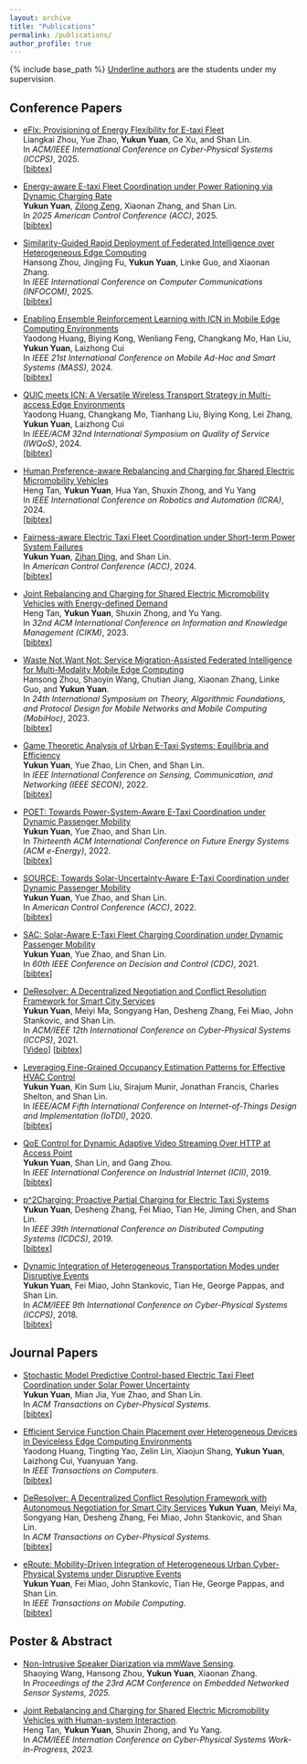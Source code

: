 ```yaml
---
layout: archive
title: "Publications"
permalink: /publications/
author_profile: true
---
```


{% include base_path %}
<u>Underline authors</u> are the students under my supervision.

## Conference Papers

* [eFlx: Provisioning of Energy Flexibility for E-taxi Fleet](https://dl.acm.org/doi/abs/10.1145/3716550.3722026)    
   Liangkai Zhou, Yue Zhao, **Yukun Yuan**, Ce Xu, and Shan Lin.      
   In <i>ACM/IEEE International Conference on Cyber-Physical Systems (ICCPS)</i>, 2025.                           
    [<a href="javascript:void(0)" onclick="(function(target, id) { if ($('#' + id).css('display') == 'block') { $('#' + id).hide('fast'); $(target).text('bibtex') } else { $('#' + id).show('fast'); $(target).text('bibtex▲') } })(this, 'bibtex-iccps2025');">bibtex</a>]
<div id="bibtex-iccps2025" style="display:none">
<pre>

</pre></div> 

* [Energy-aware E-taxi Fleet Coordination under Power Rationing via Dynamic Charging Rate]()    
   **Yukun Yuan**, <u>Zilong Zeng</u>, Xiaonan Zhang, and Shan Lin.     
   In <i>2025 American Control Conference (ACC)</i>, 2025.                           
    [<a href="javascript:void(0)" onclick="(function(target, id) { if ($('#' + id).css('display') == 'block') { $('#' + id).hide('fast'); $(target).text('bibtex') } else { $('#' + id).show('fast'); $(target).text('bibtex▲') } })(this, 'bibtex-acc2025');">bibtex</a>]
<div id="bibtex-acc2025" style="display:none">
<pre>

</pre></div> 

* [Similarity-Guided Rapid Deployment of Federated Intelligence over Heterogeneous Edge Computing](https://ieeexplore.ieee.org/abstract/document/11044586)    
   Hansong Zhou, Jingjing Fu, **Yukun Yuan**, Linke Guo, and Xiaonan Zhang.     
   In <i>IEEE International Conference on Computer Communications (INFOCOM)</i>, 2025.                           
    [<a href="javascript:void(0)" onclick="(function(target, id) { if ($('#' + id).css('display') == 'block') { $('#' + id).hide('fast'); $(target).text('bibtex') } else { $('#' + id).show('fast'); $(target).text('bibtex▲') } })(this, 'bibtex-infocom2025');">bibtex</a>]
<div id="bibtex-infocom2025" style="display:none">
<pre>

</pre></div> 

* [Enabling Ensemble Reinforcement Learning with ICN in Mobile Edge Computing Environments](https://ieeexplore.ieee.org/abstract/document/10723416)    
   Yaodong Huang, Biying Kong, Wenliang Feng, Changkang Mo, Han Liu, **Yukun Yuan**, Laizhong Cui      
   In <i>IEEE 21st International Conference on Mobile Ad-Hoc and Smart Systems (MASS)</i>, 2024.                           
    [<a href="javascript:void(0)" onclick="(function(target, id) { if ($('#' + id).css('display') == 'block') { $('#' + id).hide('fast'); $(target).text('bibtex') } else { $('#' + id).show('fast'); $(target).text('bibtex▲') } })(this, 'bibtex-mass2024');">bibtex</a>]
<div id="bibtex-mass2024" style="display:none">
<pre>
 @INPROCEEDINGS{10723416,
  author={Huang, Yaodong and Kong, Biying and Feng, Wenliang and Mo, Changkang and Liu, Han and Yuan, Yukun and Cui, Laizhong},
  booktitle={2024 IEEE 21st International Conference on Mobile Ad-Hoc and Smart Systems (MASS)}, 
  title={Enabling Ensemble Reinforcement Learning with ICN in Mobile Edge Computing Environments}, 
  year={2024},
  volume={},
  number={},
  pages={428-436},
  keywords={Training;Performance evaluation;Multi-access edge computing;Accuracy;Protocols;Information sharing;Reinforcement learning;Smart systems;Real-time systems;Smart devices;Information-centric Networking;Mobile Edge Computing;Ensemble Reinforcement Learning},
  doi={10.1109/MASS62177.2024.00063}}

</pre></div> 

* [QUIC meets ICN: A Versatile Wireless Transport Strategy in Multi-access Edge Environments](https://ieeexplore.ieee.org/abstract/document/10682860)    
   Yaodong Huang, Changkang Mo, Tianhang Liu, Biying Kong, Lei Zhang, **Yukun Yuan**, Laizhong Cui      
   In <i>IEEE/ACM 32nd International Symposium on Quality of Service (IWQoS)</i>, 2024.                           
    [<a href="javascript:void(0)" onclick="(function(target, id) { if ($('#' + id).css('display') == 'block') { $('#' + id).hide('fast'); $(target).text('bibtex') } else { $('#' + id).show('fast'); $(target).text('bibtex▲') } })(this, 'bibtex-iwqos2024');">bibtex</a>]
<div id="bibtex-iwqos2024" style="display:none">
<pre>
  @INPROCEEDINGS{10682860,
  author={Huang, Yaodong and Mo, Changkang and Liu, Tianhang and Kong, Biying and Zhang, Lei and Yuan, Yukun and Cui, Laizhong},
  booktitle={2024 IEEE/ACM 32nd International Symposium on Quality of Service (IWQoS)}, 
  title={QUIC meets ICN: A Versatile Wireless Transport Strategy in Multi-access Edge Environments}, 
  year={2024},
  volume={},
  number={},
  pages={1-6},
  keywords={Wireless communication;Protocols;Unicast;Scalability;Quality of service;Data communication;Communication system security},
  doi={10.1109/IWQoS61813.2024.10682860}}
</pre></div> 



* [Human Preference-aware Rebalancing and Charging for Shared Electric Micromobility Vehicles](https://ieeexplore.ieee.org/abstract/document/10610713)    
   Heng Tan, **Yukun Yuan**, Hua Yan, Shuxin Zhong, and Yu Yang      
   In <i>IEEE International Conference on Robotics and Automation (ICRA)</i>, 2024.                           
    [<a href="javascript:void(0)" onclick="(function(target, id) { if ($('#' + id).css('display') == 'block') { $('#' + id).hide('fast'); $(target).text('bibtex') } else { $('#' + id).show('fast'); $(target).text('bibtex▲') } })(this, 'bibtex-icra2024');">bibtex</a>]
<div id="bibtex-icra2024" style="display:none">
<pre>
  @INPROCEEDINGS{10610713,
  author={Tan, Heng and Yuan, Yukun and Yan, Hua and Zhong, Shuxin and Yang, Yu},
  booktitle={2024 IEEE International Conference on Robotics and Automation (ICRA)}, 
  title={Human Preference-aware Rebalancing and Charging for Shared Electric Micromobility Vehicles}, 
  year={2024},
  volume={},
  number={},
  pages={9608-9615},
  keywords={Uncertainty;Fuses;Urban areas;Transportation;Reinforcement learning;Performance gain;Energy states;Intelligent Transportation Systems;Human Factors and Human-in-the-Loop;Reinforcement Learning},
  doi={10.1109/ICRA57147.2024.10610713}}
</pre></div> 

* [Fairness-aware Electric Taxi Fleet Coordination under Short-term Power System Failures](https://ieeexplore.ieee.org/document/10645001)    
   **Yukun Yuan**, <u>Zihan Ding</u>, and Shan Lin.      
   In <i>American Control Conference (ACC)</i>, 2024.                           
    [<a href="javascript:void(0)" onclick="(function(target, id) { if ($('#' + id).css('display') == 'block') { $('#' + id).hide('fast'); $(target).text('bibtex') } else { $('#' + id).show('fast'); $(target).text('bibtex▲') } })(this, 'bibtex-acc2024');">bibtex</a>]
<div id="bibtex-acc2024" style="display:none">
<pre>
   @INPROCEEDINGS{10645001,
  author={Yuan, Yukun and Ding, Zihan and Lin, Shan},
  booktitle={2024 American Control Conference (ACC)}, 
  title={Fairness-Aware Electric Taxi Fleet Coordination Under Short-Term Power System Failures}, 
  year={2024},
  volume={},
  number={},
  pages={214-219},
  keywords={Power measurement;System performance;Heuristic algorithms;Urban areas;Power system dynamics;Ecosystems;Control systems},
  doi={10.23919/ACC60939.2024.10645001}}

</pre></div> 

* [Joint Rebalancing and Charging for Shared Electric Micromobility Vehicles with Energy-defined Demand](https://doi.org/10.1145/3583780.3614942)    
   Heng Tan, **Yukun Yuan**, Shuxin Zhong, and Yu Yang.      
   In <i>32nd ACM International Conference on Information and Knowledge Management (CIKM)</i>, 2023.                           
    [<a href="javascript:void(0)" onclick="(function(target, id) { if ($('#' + id).css('display') == 'block') { $('#' + id).hide('fast'); $(target).text('bibtex') } else { $('#' + id).show('fast'); $(target).text('bibtex▲') } })(this, 'bibtex-cikm2023');">bibtex</a>]
<div id="bibtex-cikm2023" style="display:none">
<pre>@inproceedings{tan2023cikm,
  title={Joint Rebalancing and Charging for Shared Electric Micromobility Vehicles with Energy-informed Demand},
  author={Tan, Heng and Yuan, Yukun and Zhong, Shuxin and Yang, Yu},
  booktitle={Proceedings of the 32nd ACM International Conference on Information and Knowledge Management},
  pages={2392--2401},
  year={2023}
}
</pre></div> 

* [Waste Not,Want Not: Service Migration-Assisted Federated Intelligence for Multi-Modality Mobile Edge Computing](https://doi.org/10.1145/3565287.3610277)    
    Hansong Zhou, Shaoyin Wang, Chutian Jiang, Xiaonan Zhang, Linke Guo, and **Yukun Yuan**.      
   In <i>24th International Symposium on Theory, Algorithmic Foundations, and Protocol Design for Mobile Networks and Mobile Computing (MobiHoc)</i>, 2023.                           
    [<a href="javascript:void(0)" onclick="(function(target, id) { if ($('#' + id).css('display') == 'block') { $('#' + id).hide('fast'); $(target).text('bibtex') } else { $('#' + id).show('fast'); $(target).text('bibtex▲') } })(this, 'bibtex-mobihoc2023');">bibtex</a>]
<div id="bibtex-mobihoc2023" style="display:none">
<pre>@inproceedings{zhou2023waste,
  title={Waste Not, Want Not: Service Migration-Assisted Federated Intelligence for Multi-Modality Mobile Edge Computing},
  author={Zhou, Hansong and Wang, Shaoying and Jiang, Chutian and Zhang, Xiaonan and Guo, Linke and Yuan, Yukun},
  booktitle={Proceedings of the Twenty-fourth International Symposium on Theory, Algorithmic Foundations, and Protocol Design for Mobile Networks and Mobile Computing},
  pages={211--220},
  year={2023}
}
</pre></div> 

* [Game Theoretic Analysis of Urban E-Taxi Systems: Equilibria and Efficiency](https://ieeexplore.ieee.org/document/9918566)    
    **Yukun Yuan**, Yue Zhao, Lin Chen, and Shan Lin.      
   In <i>IEEE International Conference on Sensing, Communication, and Networking (IEEE SECON)</i>, 2022.                           
    [<a href="javascript:void(0)" onclick="(function(target, id) { if ($('#' + id).css('display') == 'block') { $('#' + id).hide('fast'); $(target).text('bibtex') } else { $('#' + id).show('fast'); $(target).text('bibtex▲') } })(this, 'bibtex-secon');">bibtex</a>]
<div id="bibtex-secon" style="display:none">
<pre>@inproceedings{yuan2022game,
  title={Game Theoretic Analysis of Urban E-Taxi Systems: Equilibria and Efficiency},
  author={Yuan, Yukun and Zhao, Yue and Chen, Lin and Lin, Shan},
  booktitle={2022 19th Annual IEEE International Conference on Sensing, Communication, and Networking (SECON)},
  pages={379--387},
  year={2022},
  organization={IEEE}
}
</pre></div> 

* [POET: Towards Power-System-Aware E-Taxi Coordination under Dynamic Passenger Mobility](http://www.ece.sunysb.edu/~yzhao/YZL_eEnergy22.pdf)    
    **Yukun Yuan**, Yue Zhao, and Shan Lin.      
   In <i>Thirteenth ACM International Conference on Future Energy Systems (ACM e-Energy)</i>, 2022.                           
    [<a href="javascript:void(0)" onclick="(function(target, id) { if ($('#' + id).css('display') == 'block') { $('#' + id).hide('fast'); $(target).text('bibtex') } else { $('#' + id).show('fast'); $(target).text('bibtex▲') } })(this, 'bibtex-poet');">bibtex</a>]
<div id="bibtex-poet" style="display:none">
<pre>@inproceedings{yuan2022poet,
  title={Poet: Towards power-system-aware e-taxi coordination under dynamic passenger mobility},
  author={Yuan, Yukun and Zhao, Yue and Lin, Shan},
  booktitle={Proceedings of the Thirteenth ACM International Conference on Future Energy Systems},
  pages={406--417},
  year={2022}
}
</pre></div> 


* [SOURCE: Towards Solar-Uncertainty-Aware E-Taxi Coordination under Dynamic Passenger Mobility](http://www.ece.sunysb.edu/~yzhao/YZL_ACC22.pdf)    
    **Yukun Yuan**, Yue Zhao, and Shan Lin.      
    In <i>American Control Conference (ACC)</i>, 2022.                           
    [<a href="javascript:void(0)" onclick="(function(target, id) { if ($('#' + id).css('display') == 'block') { $('#' + id).hide('fast'); $(target).text('bibtex') } else { $('#' + id).show('fast'); $(target).text('bibtex▲') } })(this, 'bibtex-yuan2022source');">bibtex</a>]
<div id="bibtex-yuan2022source" style="display:none">
<pre>@inproceedings{yuan2022source,
  title={SOURCE: Towards Solar-Uncertainty-Aware E-Taxi Coordination under Dynamic Passenger Mobility},
  author={Yuan, Yukun and Zhao, Yue and Lin, Shan},
  booktitle={American Control Conference (ACC)},
  year={2022}
}
</pre></div>  

* [SAC: Solar-Aware E-Taxi Fleet Charging Coordination under Dynamic Passenger Mobility](http://www.ece.sunysb.edu/~yzhao/YZL_CDC21.pdf)    
    **Yukun Yuan**, Yue Zhao, and Shan Lin.      
    In <i>60th IEEE Conference on Decision and Control (CDC)</i>, 2021.                           
    [<a href="javascript:void(0)" onclick="(function(target, id) { if ($('#' + id).css('display') == 'block') { $('#' + id).hide('fast'); $(target).text('bibtex') } else { $('#' + id).show('fast'); $(target).text('bibtex▲') } })(this, 'bibtex-yuan2021sac');">bibtex</a>]
<div id="bibtex-yuan2021sac" style="display:none">
<pre>@inproceedings{yuan2021sac,
  title={Sac: Solar-aware e-taxi fleet charging coordination under dynamic passenger mobility},
  author={Yuan, Yukun and Zhao, Yue and Lin, Shan},
  booktitle={2021 60th IEEE Conference on Decision and Control (CDC)},
  pages={2071--2078},
  year={2021},
  organization={IEEE}
}
</pre></div>  

* [DeResolver: A Decentralized Negotiation and Conflict Resolution Framework for Smart City Services](https://songyanghan.com/publication/iccps2021/iccps2021.pdf)    
    **Yukun Yuan**, Meiyi Ma, Songyang Han, Desheng Zhang, Fei Miao, John Stankovic, and Shan Lin.     
    In <i>ACM/IEEE 12th International Conference on Cyber-Physical Systems (ICCPS)</i>, 2021.                           
  [[Video](https://www.youtube.com/watch?v=XwYH2vryn-I&list=PLU5v7d2COwkBYC4vc4MnSZbAdap79YKMJ&index=3)] [<a href="javascript:void(0)" onclick="(function(target, id) { if ($('#' + id).css('display') == 'block') { $('#' + id).hide('fast'); $(target).text('bibtex') } else { $('#' + id).show('fast'); $(target).text('bibtex▲') } })(this, 'bibtex-yuan2021deresolver');">bibtex</a>]
<div id="bibtex-yuan2021deresolver" style="display:none">
<pre>@inproceedings{yuan2021deresolver,
  title={DeResolver: a decentralized negotiation and conflict resolution framework for smart city services},
  author={Yuan, Yukun and Ma, Meiyi and Han, Songyang and Zhang, Desheng and Miao, Fei and Stankovic, John and Lin, Shan},
  booktitle={Proceedings of the ACM/IEEE 12th International Conference on Cyber-Physical Systems},
  pages={98--109},
  year={2021}
}
</pre></div>  

* [Leveraging Fine-Grained Occupancy Estimation Patterns for Effective HVAC Control](http://www.ece.stonybrook.edu/~slin/Publications/IoTDI2020.pdf)    
    **Yukun Yuan**, Kin Sum Liu, Sirajum Munir, Jonathan Francis, Charles Shelton, and Shan Lin.    
    In <i>IEEE/ACM Fifth International Conference on Internet-of-Things Design and Implementation (IoTDI)</i>, 2020.                           
    [<a href="javascript:void(0)" onclick="(function(target, id) { if ($('#' + id).css('display') == 'block') { $('#' + id).hide('fast'); $(target).text('bibtex') } else { $('#' + id).show('fast'); $(target).text('bibtex▲') } })(this, 'bibtex-yuan2020leveraging');">bibtex</a>]
<div id="bibtex-yuan2020leveraging" style="display:none">
<pre>@inproceedings{yuan2020leveraging,
  title={Leveraging fine-grained occupancy estimation patterns for effective HVAC control},
  author={Yuan, Yukun and Liu, Kin Sum and Munir, Sirajum and Francis, Jonathan and Shelton, Charles and Lin, Shan},
  booktitle={2020 IEEE/ACM Fifth International Conference on Internet-of-Things Design and Implementation (IoTDI)},
  pages={92--103},
  year={2020},
  organization={IEEE}
}
</pre></div>  

* [QoE Control for Dynamic Adaptive Video Streaming Over HTTP at Access Point](https://gzhou.pages.wm.edu/wp-content/blogs.dir/5736/files/sites/13/2017/12/ICII19.pdf)    
    **Yukun Yuan**, Shan Lin, and Gang Zhou.    
    In <i>IEEE International Conference on Industrial Internet (ICII)</i>, 2019.                           
    [<a href="javascript:void(0)" onclick="(function(target, id) { if ($('#' + id).css('display') == 'block') { $('#' + id).hide('fast'); $(target).text('bibtex') } else { $('#' + id).show('fast'); $(target).text('bibtex▲') } })(this, 'bibtex-yuan2019qoe');">bibtex</a>]
<div id="bibtex-yuan2019qoe" style="display:none">
<pre>@inproceedings{yuan2019qoe,
  title={QoE Control for Dynamic Adaptive Video Streaming Over HTTP at Access Point},
  author={Yuan, Yukun and Lin, Shan and Zhou, Gang},
  booktitle={2019 IEEE International Conference on Industrial Internet (ICII)},
  pages={268--277},
  year={2019},
  organization={IEEE}
}
</pre></div>  

* [p^2Charging: Proactive Partial Charging for Electric Taxi Systems](https://people.cs.rutgers.edu/~dz220/paper/p%5E2Charging.pdf)    
    **Yukun Yuan**, Desheng Zhang, Fei Miao, Tian He, Jiming Chen, and Shan Lin.  
    In <i>IEEE 39th International Conference on Distributed Computing Systems (ICDCS)</i>, 2019.                           
    [<a href="javascript:void(0)" onclick="(function(target, id) { if ($('#' + id).css('display') == 'block') { $('#' + id).hide('fast'); $(target).text('bibtex') } else { $('#' + id).show('fast'); $(target).text('bibtex▲') } })(this, 'bibtex-8885097');">bibtex</a>]
<div id="bibtex-8885097" style="display:none">
<pre>@INPROCEEDINGS{8885097,  
author={Yuan, Yukun and Zhang, Desheng and Miao, Fei and Chen, Jimin and He, Tian and Lin, Shan},  
booktitle={2019 IEEE 39th International Conference on Distributed Computing Systems (ICDCS)},   
title={p^2Charging: Proactive Partial Charging for Electric Taxi Systems},   
year={2019}, 
pages={688-699},  
doi={10.1109/ICDCS.2019.00074}}
</pre></div>  

* [Dynamic Integration of Heterogeneous Transportation Modes under Disruptive Events](https://people.cs.rutgers.edu/~dz220/paper/p%5E2Charging.pdf)    
    **Yukun Yuan**, Fei Miao, John Stankovic, Tian He, George Pappas, and Shan Lin.    
    In <i>ACM/IEEE 9th International Conference on Cyber-Physical Systems (ICCPS)</i>, 2018.                           
    [<a href="javascript:void(0)" onclick="(function(target, id) { if ($('#' + id).css('display') == 'block') { $('#' + id).hide('fast'); $(target).text('bibtex') } else { $('#' + id).show('fast'); $(target).text('bibtex▲') } })(this, 'bibtex-yuan2018dynamic');">bibtex</a>]
<div id="bibtex-yuan2018dynamic" style="display:none">
<pre>@inproceedings{yuan2018dynamic,
  title={Dynamic integration of heterogeneous transportation modes under disruptive events},
  author={Yuan, Yukun and Zhang, Desheng and Miao, Fei and Stankovic, John A and He, Tian and Pappas, George and Lin, Shan},
  booktitle={2018 ACM/IEEE 9th International Conference on Cyber-Physical Systems (ICCPS)},
  pages={65--76},
  year={2018},
  organization={IEEE}
}
</pre></div>  


## Journal Papers

* [Stochastic Model Predictive Control-based Electric Taxi Fleet Coordination under Solar Power Uncertainty](https://dl.acm.org/doi/abs/10.1145/3744748)\
    **Yukun Yuan**, Mian Jia, Yue Zhao, and Shan Lin.     
    In <i>ACM Transactions on Cyber-Physical Systems.</i>                          
 [<a href="javascript:void(0)" onclick="(function(target, id) { if ($('#' + id).css('display') == 'block') { $('#' + id).hide('fast'); $(target).text('bibtex') } else { $('#' + id).show('fast'); $(target).text('bibtex▲') } })(this, 'bibtex-smpctcps');">bibtex</a>]
<div id="bibtex-smpctcps" style="display:none">
<pre>@article{10.1145/3744748,
author = {Yuan, Yukun and Jia, Mian and Zhao, Yue and Lin, Shan},
title = {Stochastic Model Predictive Control-based Electric Taxi Fleet Coordination under Solar Power Uncertainty},
year = {2025},
publisher = {Association for Computing Machinery},
address = {New York, NY, USA},
issn = {2378-962X},
url = {https://doi.org/10.1145/3744748},
doi = {10.1145/3744748},
abstract = {As electric vehicles (EV) gradually replace fuel vehicles and provide transportation services in cities, e.g., electric taxi fleets, solar-powered charging stations with energy storage systems have been deployed to provide charging services for EV fleets. The mixture of solar-powered and traditional charging stations brings efficiency challenges to charging stations and reliability challenges to power systems. In this paper, we explore e-taxis’ mobility and charging demand flexibility to co-optimize service quality of e-taxi fleets and system cost of charging infrastructures, e.g., solar power under-utilization and reliability issues of power distribution networks due to reverse power flow. We propose SAC, an e-taxi coordination framework to dispatch e-taxis for charging or serving passengers under spatial-temporal dynamics of renewable energy and passenger mobility, which integrates the renewable power generation estimation from a forecast system. Moreover, we extend our design to a stochastic Model Predictive Control problem to handle the uncertainty of solar power generation, aiming to fully utilize generated solar power. Our data-driven evaluation shows that SAC significantly outperforms existing solutions, enhancing the usage rate of solar power by up to 172.6\%, while maintaining e-taxi service quality with very small overhead, i.e., reducing the supply-demand ratio by 2.2\%.},
note = {Just Accepted},
journal = {ACM Trans. Cyber-Phys. Syst.},
month = jun,
keywords = {Transportation Networks, Electric Power Networks, Co-optimization, Renewable Solar Power}
}
</pre></div>  

* [Efficient Service Function Chain Placement over Heterogeneous Devices in Deviceless Edge Computing Environments](https://ieeexplore.ieee.org/abstract/document/10707311)\
    Yaodong Huang, Tingting Yao, Zelin Lin, Xiaojun Shang, **Yukun Yuan**, Laizhong Cui, Yuanyuan Yang.     
    In <i>IEEE Transactions on Computers.</i>                           
 [<a href="javascript:void(0)" onclick="(function(target, id) { if ($('#' + id).css('display') == 'block') { $('#' + id).hide('fast'); $(target).text('bibtex') } else { $('#' + id).show('fast'); $(target).text('bibtex▲') } })(this, 'bibtex-huangtc');">bibtex</a>]
<div id="bibtex-huangtc" style="display:none">
<pre>@ARTICLE{10707311,
  author={Huang, Yaodong and Yao, Tingting and Lin, Zelin and Shang, Xiaojun and Yuan, Yukun and Cui, Laizhong and Yang, Yuanyuan},
  journal={IEEE Transactions on Computers}, 
  title={Efficient Service Function Chain Placement over Heterogeneous Devices in Deviceless Edge Computing Environments}, 
  year={2024},
  volume={},
  number={},
  pages={1-14},
  keywords={Edge computing;Service function chaining;Virtualization;Servers;Hardware;Delays;Resource management;Computers;Computational modeling;Optimization;Service function chain;Deviceless edge computing;Heterogeneous edge devices},
  doi={10.1109/TC.2024.3475590}}

</pre></div>  


* [DeResolver: A Decentralized Conflict Resolution Framework with Autonomous Negotiation for Smart City Services](https://dl.acm.org/doi/abs/10.1145/3529096)
    **Yukun Yuan**, Meiyi Ma, Songyang Han, Desheng Zhang, Fei Miao, John Stankovic, and Shan Lin.     
    In <i>ACM Transactions on Cyber-Physical Systems.</i>                          
 [<a href="javascript:void(0)" onclick="(function(target, id) { if ($('#' + id).css('display') == 'block') { $('#' + id).hide('fast'); $(target).text('bibtex') } else { $('#' + id).show('fast'); $(target).text('bibtex▲') } })(this, 'bibtex-deresolvertcps');">bibtex</a>]
<div id="bibtex-deresolvertcps" style="display:none">
<pre>@article{deresolvertcps,
author = {Yuan, Yukun and Ma, Meiyi and Han, Songyang and Zhang, Desheng and Miao, Fei and Stankovic, John and Lin, Shan},
title = {DeResolver: A Decentralized Conflict Resolution Framework with Autonomous Negotiation for Smart City Services},
year = {2022},
publisher = {Association for Computing Machinery},
address = {New York, NY, USA},
issn = {2378-962X},
url = {https://doi.org/10.1145/3529096},
doi = {10.1145/3529096},
note = {Just Accepted},
journal = {ACM Trans. Cyber-Phys. Syst.},
month = {mar},
keywords = {Smart Services, Decentralized Resolution, Conflicts across services, Multiple Services Negotiation.}
}
</pre></div>  


* [eRoute: Mobility-Driven Integration of Heterogeneous Urban Cyber-Physical Systems under Disruptive Events](https://ieeexplore.ieee.org/document/9462550)    
    **Yukun Yuan**, Fei Miao, John Stankovic, Tian He, George Pappas, and Shan Lin.    
    In <i>IEEE Transactions on Mobile Computing</i>.                           
    [<a href="javascript:void(0)" onclick="(function(target, id) { if ($('#' + id).css('display') == 'block') { $('#' + id).hide('fast'); $(target).text('bibtex') } else { $('#' + id).show('fast'); $(target).text('bibtex▲') } })(this, 'bibtex-eroute');">bibtex</a>]
<div id="bibtex-eroute" style="display:none">
<pre>@ARTICLE{eroute,  
author={Yuan, Yukun and Zhang, Desheng and Miao, Fei and Stankovic, John A. and He, Tian and Pappas, George and Lin, Shan},  
journal={IEEE Transactions on Mobile Computing},   
title={eRoute: Mobility-Driven Integration of Heterogeneous Urban Cyber-Physical Systems under Disruptive Events},   
year={2021},  volume={},  number={},  pages={1-1},  
doi={10.1109/TMC.2021.3091324}}
</pre></div>  

## Poster & Abstract

* [Non-Intrusive Speaker Diarization via mmWave Sensing](https://dl.acm.org/doi/10.1145/3715014.3724074).<br>
Shaoying Wang, Hansong Zhou, **Yukun Yuan**, Xiaonan Zhang.   
    In <i>Proceedings of the 23rd ACM Conference on Embedded Networked Sensor Systems, 2025.</i>
  
* [Joint Rebalancing and Charging for Shared Electric Micromobility Vehicles with Human-system Interaction](https://dl.acm.org/doi/abs/10.1145/3529096).<br>
 Heng Tan, **Yukun Yuan**, Shuxin Zhong, and Yu Yang.     
    In <i>ACM/IEEE Internation Conference on Cyber-Physical Systems Work-in-Progress, 2023.</i>                           
  




